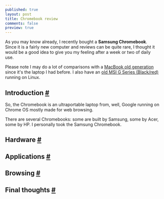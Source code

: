 ```yaml
---
published: true
layout: post
title: Chromebook review
comments: false
preview: true
---
```


<section>
<p>As you may know already, I recently bought a <strong>Samsung Chromebook</strong>. Since it is a fairly new computer and reviews can be quite rare, I thought it would be a good idea to give you my feeling after a week or two of daily use.</p>
<p>Please note I may do a lot of comparisons with a <a href="http://images.appleinsider.com/mb-081009.jpg">MacBook old generation</a> since it's the laptop I had before. I also have an <a href="http://cdn-static.zdnet.com/i/story/61/18/015531/zdnet-msi-gx740-laptop-computer.jpg">old MSI G Series (Black/red)</a> running on Linux.</p>
</section>
<section id="introduction">
<h2>Introduction <a href="#introduction">#</a></h2>
<p>So, the Chromebook is an ultraportable laptop from, well, Google running on Chrome OS mostly made for web browsing.</p>
<p>There are several Chromebooks: some are built by Samsung, some by Acer, some by HP. I personally took the Samsung Chromebook.</p>
</section>
<section id="hardware">
<h2>Hardware <a href="#hardware">#</a></h2>
</section>
<section id="applications">
<h2>Applications <a href="#applications">#</a></h2>
</section>
<section id="browsing">
<h2>Browsing <a href="#browsing">#</a></h2>
</section>
<section id="final-thoughts">
<h2>Final thoughts <a href="#final-thoughts">#</a></h2>
</section>

